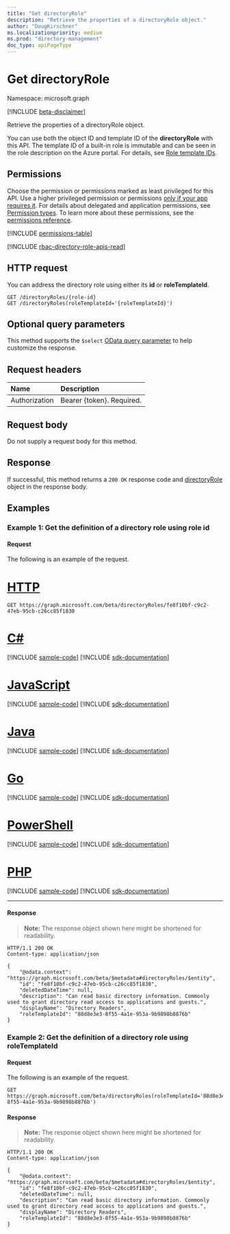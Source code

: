 ```yaml
---
title: "Get directoryRole"
description: "Retrieve the properties of a directoryRole object."
author: "DougKirschner"
ms.localizationpriority: medium
ms.prod: "directory-management"
doc_type: apiPageType
---
```


# Get directoryRole

Namespace: microsoft.graph

[!INCLUDE [beta-disclaimer](../../includes/beta-disclaimer.md)]

Retrieve the properties of a directoryRole object.

You can use both the object ID and template ID of the **directoryRole** with this API. The template ID of a built-in role is immutable and can be seen in the role description on the Azure portal. For details, see [Role template IDs](/azure/active-directory/users-groups-roles/directory-assign-admin-roles#role-template-ids).

## Permissions
Choose the permission or permissions marked as least privileged for this API. Use a higher privileged permission or permissions [only if your app requires it](/graph/permissions-overview#best-practices-for-using-microsoft-graph-permissions). For details about delegated and application permissions, see [Permission types](/graph/permissions-overview#permission-types). To learn more about these permissions, see the [permissions reference](/graph/permissions-reference).

<!-- { "blockType": "permissions", "name": "directoryrole_get" } -->
[!INCLUDE [permissions-table](../includes/permissions/directoryrole-get-permissions.md)]

[!INCLUDE [rbac-directory-role-apis-read](../includes/rbac-for-apis/rbac-directory-role-apis-read.md)]

## HTTP request

You can address the directory role using either its **id** or **roleTemplateId**.
<!-- { "blockType": "ignored" } -->
```http
GET /directoryRoles/{role-id}
GET /directoryRoles(roleTemplateId='{roleTemplateId}')
```

## Optional query parameters
This method supports the `$select` [OData query parameter](/graph/query-parameters) to help customize the response.

## Request headers
| Name       | Description|
|:-----------|:------|
| Authorization  | Bearer {token}. Required. |

## Request body
Do not supply a request body for this method.

## Response

If successful, this method returns a `200 OK` response code and [directoryRole](../resources/directoryrole.md) object in the response body.
## Examples

### Example 1: Get the definition of a directory role using role id
#### Request
The following is an example of the request.

# [HTTP](#tab/http)
<!-- {
  "blockType": "request",
  "name": "get_directoryrole"
}-->
```msgraph-interactive
GET https://graph.microsoft.com/beta/directoryRoles/fe8f10bf-c9c2-47eb-95cb-c26cc85f1830
```

# [C#](#tab/csharp)
[!INCLUDE [sample-code](../includes/snippets/csharp/get-directoryrole-csharp-snippets.md)]
[!INCLUDE [sdk-documentation](../includes/snippets/snippets-sdk-documentation-link.md)]

# [JavaScript](#tab/javascript)
[!INCLUDE [sample-code](../includes/snippets/javascript/get-directoryrole-javascript-snippets.md)]
[!INCLUDE [sdk-documentation](../includes/snippets/snippets-sdk-documentation-link.md)]

# [Java](#tab/java)
[!INCLUDE [sample-code](../includes/snippets/java/get-directoryrole-java-snippets.md)]
[!INCLUDE [sdk-documentation](../includes/snippets/snippets-sdk-documentation-link.md)]

# [Go](#tab/go)
[!INCLUDE [sample-code](../includes/snippets/go/get-directoryrole-go-snippets.md)]
[!INCLUDE [sdk-documentation](../includes/snippets/snippets-sdk-documentation-link.md)]

# [PowerShell](#tab/powershell)
[!INCLUDE [sample-code](../includes/snippets/powershell/get-directoryrole-powershell-snippets.md)]
[!INCLUDE [sdk-documentation](../includes/snippets/snippets-sdk-documentation-link.md)]

# [PHP](#tab/php)
[!INCLUDE [sample-code](../includes/snippets/php/get-directoryrole-php-snippets.md)]
[!INCLUDE [sdk-documentation](../includes/snippets/snippets-sdk-documentation-link.md)]

---

#### Response
>**Note:** The response object shown here might be shortened for readability.
<!-- {
  "blockType": "response",
  "truncated": true,
  "@odata.type": "microsoft.graph.directoryRole"
} -->
```http
HTTP/1.1 200 OK
Content-type: application/json

{
    "@odata.context": "https://graph.microsoft.com/beta/$metadata#directoryRoles/$entity",
    "id": "fe8f10bf-c9c2-47eb-95cb-c26cc85f1830",
    "deletedDateTime": null,
    "description": "Can read basic directory information. Commonly used to grant directory read access to applications and guests.",
    "displayName": "Directory Readers",
    "roleTemplateId": "88d8e3e3-8f55-4a1e-953a-9b9898b8876b"
}
```


### Example 2: Get the definition of a directory role using roleTemplateId
#### Request
The following is an example of the request.

<!-- {
  "blockType": "request",
  "name": "get_directoryrole_templateId"
}-->
```http
GET https://graph.microsoft.com/beta/directoryRoles(roleTemplateId='88d8e3e3-8f55-4a1e-953a-9b9898b8876b')
```


#### Response
>**Note:** The response object shown here might be shortened for readability.
<!-- {
  "blockType": "response",
  "truncated": true,
  "@odata.type": "microsoft.graph.directoryRole"
} -->
```http
HTTP/1.1 200 OK
Content-type: application/json

{
    "@odata.context": "https://graph.microsoft.com/beta/$metadata#directoryRoles/$entity",
    "id": "fe8f10bf-c9c2-47eb-95cb-c26cc85f1830",
    "deletedDateTime": null,
    "description": "Can read basic directory information. Commonly used to grant directory read access to applications and guests.",
    "displayName": "Directory Readers",
    "roleTemplateId": "88d8e3e3-8f55-4a1e-953a-9b9898b8876b"
}
```

<!-- uuid: 8fcb5dbc-d5aa-4681-8e31-b001d5168d79
2015-10-25 14:57:30 UTC -->
<!--
{
  "type": "#page.annotation",
  "description": "Get directoryRole",
  "keywords": "",
  "section": "documentation",
  "tocPath": "",
  "suppressions": [
  ]
}
-->

